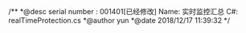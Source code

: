 /**
 *@desc
    serial number : 001401[已经修改]
    Name: 实时监控汇总
    C#: realTimeProtection.cs
 *@author yun
 *@date 2018/12/17 11:39:32
 */
